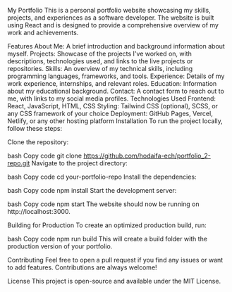 My Portfolio
This is a personal portfolio website showcasing my skills, projects, and experiences as a software developer. The website is built using React and is designed to provide a comprehensive overview of my work and achievements.

Features
About Me: A brief introduction and background information about myself.
Projects: Showcase of the projects I've worked on, with descriptions, technologies used, and links to the live projects or repositories.
Skills: An overview of my technical skills, including programming languages, frameworks, and tools.
Experience: Details of my work experience, internships, and relevant roles.
Education: Information about my educational background.
Contact: A contact form to reach out to me, with links to my social media profiles.
Technologies Used
Frontend: React, JavaScript, HTML, CSS
Styling: Tailwind CSS (optional), SCSS, or any CSS framework of your choice
Deployment: GitHub Pages, Vercel, Netlify, or any other hosting platform
Installation
To run the project locally, follow these steps:

Clone the repository:

bash
Copy code
git clone https://github.com/hodaifa-ech/portfolio_2-repo.git
Navigate to the project directory:

bash
Copy code
cd your-portfolio-repo
Install the dependencies:

bash
Copy code
npm install
Start the development server:

bash
Copy code
npm start
The website should now be running on http://localhost:3000.

Building for Production
To create an optimized production build, run:

bash
Copy code
npm run build
This will create a build folder with the production version of your portfolio.

Contributing
Feel free to open a pull request if you find any issues or want to add features. Contributions are always welcome!

License
This project is open-source and available under the MIT License.


